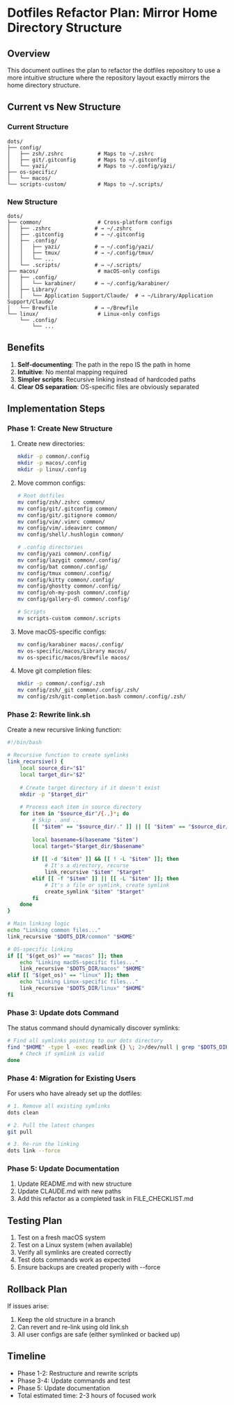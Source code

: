 # Dotfiles Refactor Plan: Mirror Home Directory Structure

## Overview

This document outlines the plan to refactor the dotfiles repository to use a more intuitive structure where the repository layout exactly mirrors the home directory structure.

## Current vs New Structure

### Current Structure
```
dots/
├── config/
│   ├── zsh/.zshrc           # Maps to ~/.zshrc
│   ├── git/.gitconfig       # Maps to ~/.gitconfig
│   └── yazi/                # Maps to ~/.config/yazi/
├── os-specific/
│   └── macos/
└── scripts-custom/          # Maps to ~/.scripts/
```

### New Structure
```
dots/
├── common/                  # Cross-platform configs
│   ├── .zshrc              # → ~/.zshrc
│   ├── .gitconfig          # → ~/.gitconfig
│   ├── .config/
│   │   ├── yazi/           # → ~/.config/yazi/
│   │   ├── tmux/           # → ~/.config/tmux/
│   │   └── ...
│   └── .scripts/           # → ~/.scripts/
├── macos/                   # macOS-only configs
│   ├── .config/
│   │   └── karabiner/      # → ~/.config/karabiner/
│   ├── Library/
│   │   └── Application Support/Claude/  # → ~/Library/Application Support/Claude/
│   └── Brewfile            # → ~/Brewfile
└── linux/                   # Linux-only configs
    └── .config/
        └── ...

```

## Benefits

1. **Self-documenting**: The path in the repo IS the path in home
2. **Intuitive**: No mental mapping required
3. **Simpler scripts**: Recursive linking instead of hardcoded paths
4. **Clear OS separation**: OS-specific files are obviously separated

## Implementation Steps

### Phase 1: Create New Structure

1. Create new directories:
   ```bash
   mkdir -p common/.config
   mkdir -p macos/.config
   mkdir -p linux/.config
   ```

2. Move common configs:
   ```bash
   # Root dotfiles
   mv config/zsh/.zshrc common/
   mv config/git/.gitconfig common/
   mv config/git/.gitignore common/
   mv config/vim/.vimrc common/
   mv config/vim/.ideavimrc common/
   mv config/shell/.hushlogin common/
   
   # .config directories
   mv config/yazi common/.config/
   mv config/lazygit common/.config/
   mv config/bat common/.config/
   mv config/tmux common/.config/
   mv config/kitty common/.config/
   mv config/ghostty common/.config/
   mv config/oh-my-posh common/.config/
   mv config/gallery-dl common/.config/
   
   # Scripts
   mv scripts-custom common/.scripts
   ```

3. Move macOS-specific configs:
   ```bash
   mv config/karabiner macos/.config/
   mv os-specific/macos/Library macos/
   mv os-specific/macos/Brewfile macos/
   ```

4. Move git completion files:
   ```bash
   mkdir -p common/.config/.zsh
   mv config/zsh/_git common/.config/.zsh/
   mv config/zsh/git-completion.bash common/.config/.zsh/
   ```

### Phase 2: Rewrite link.sh

Create a new recursive linking function:

```bash
#!/bin/bash

# Recursive function to create symlinks
link_recursive() {
    local source_dir="$1"
    local target_dir="$2"
    
    # Create target directory if it doesn't exist
    mkdir -p "$target_dir"
    
    # Process each item in source directory
    for item in "$source_dir"/{.,}*; do
        # Skip . and ..
        [[ "$item" == "$source_dir/." ]] || [[ "$item" == "$source_dir/.." ]] && continue
        
        local basename=$(basename "$item")
        local target="$target_dir/$basename"
        
        if [[ -d "$item" ]] && [[ ! -L "$item" ]]; then
            # It's a directory, recurse
            link_recursive "$item" "$target"
        elif [[ -f "$item" ]] || [[ -L "$item" ]]; then
            # It's a file or symlink, create symlink
            create_symlink "$item" "$target"
        fi
    done
}

# Main linking logic
echo "Linking common files..."
link_recursive "$DOTS_DIR/common" "$HOME"

# OS-specific linking
if [[ "$(get_os)" == "macos" ]]; then
    echo "Linking macOS-specific files..."
    link_recursive "$DOTS_DIR/macos" "$HOME"
elif [[ "$(get_os)" == "linux" ]]; then
    echo "Linking Linux-specific files..."
    link_recursive "$DOTS_DIR/linux" "$HOME"
fi
```

### Phase 3: Update dots Command

The status command should dynamically discover symlinks:

```bash
# Find all symlinks pointing to our dots directory
find "$HOME" -type l -exec readlink {} \; 2>/dev/null | grep "$DOTS_DIR" | while read -r target; do
    # Check if symlink is valid
done
```

### Phase 4: Migration for Existing Users

For users who have already set up the dotfiles:

```bash
# 1. Remove all existing symlinks
dots clean

# 2. Pull the latest changes
git pull

# 3. Re-run the linking
dots link --force
```

### Phase 5: Update Documentation

1. Update README.md with new structure
2. Update CLAUDE.md with new paths
3. Add this refactor as a completed task in FILE_CHECKLIST.md

## Testing Plan

1. Test on a fresh macOS system
2. Test on a Linux system (when available)
3. Verify all symlinks are created correctly
4. Test dots commands work as expected
5. Ensure backups are created properly with --force

## Rollback Plan

If issues arise:
1. Keep the old structure in a branch
2. Can revert and re-link using old link.sh
3. All user configs are safe (either symlinked or backed up)

## Timeline

- Phase 1-2: Restructure and rewrite scripts
- Phase 3-4: Update commands and test
- Phase 5: Update documentation
- Total estimated time: 2-3 hours of focused work